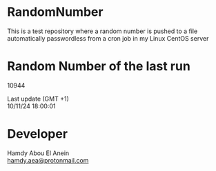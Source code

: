 # RandomNumber    
This is a test repository where a random number is pushed to a file automatically passwordless from a cron job in my Linux CentOS server    
# Random Number of the last run   
10944
      
Last update (GMT +1)    
10/11/24 18:00:01
# Developer    
Hamdy Abou El Anein   
hamdy.aea@protonmail.com
